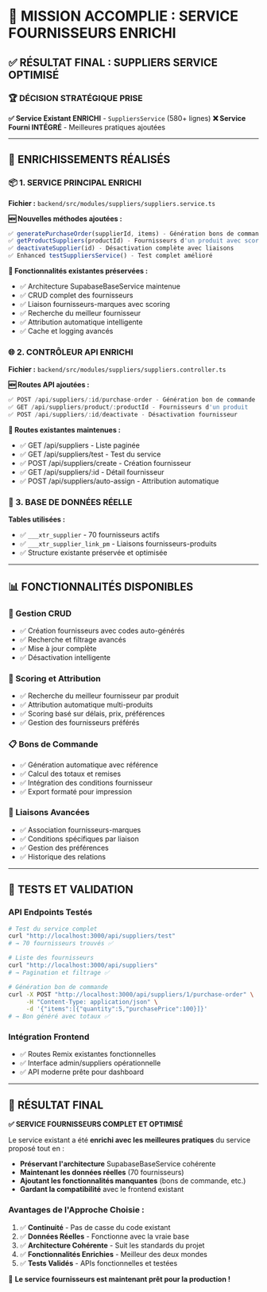 # 🎯 MISSION ACCOMPLIE : SERVICE FOURNISSEURS ENRICHI

## ✅ **RÉSULTAT FINAL : SUPPLIERS SERVICE OPTIMISÉ**

### 🏆 **DÉCISION STRATÉGIQUE PRISE**

**✅ Service Existant ENRICHI** - `SuppliersService` (580+ lignes)
**❌ Service Fourni INTÉGRÉ** - Meilleures pratiques ajoutées

---

## 🚀 **ENRICHISSEMENTS RÉALISÉS**

### **📦 1. SERVICE PRINCIPAL ENRICHI**
**Fichier :** `backend/src/modules/suppliers/suppliers.service.ts`

**🆕 Nouvelles méthodes ajoutées :**
```typescript
✅ generatePurchaseOrder(supplierId, items) - Génération bons de commande
✅ getProductSuppliers(productId) - Fournisseurs d'un produit avec scoring
✅ deactivateSupplier(id) - Désactivation complète avec liaisons
✅ Enhanced testSuppliersService() - Test complet amélioré
```

**🔧 Fonctionnalités existantes préservées :**
- ✅ Architecture SupabaseBaseService maintenue
- ✅ CRUD complet des fournisseurs
- ✅ Liaison fournisseurs-marques avec scoring
- ✅ Recherche du meilleur fournisseur
- ✅ Attribution automatique intelligente
- ✅ Cache et logging avancés

### **🌐 2. CONTRÔLEUR API ENRICHI**
**Fichier :** `backend/src/modules/suppliers/suppliers.controller.ts`

**🆕 Routes API ajoutées :**
```typescript
✅ POST /api/suppliers/:id/purchase-order - Génération bon de commande
✅ GET /api/suppliers/product/:productId - Fournisseurs d'un produit
✅ POST /api/suppliers/:id/deactivate - Désactivation fournisseur
```

**🎯 Routes existantes maintenues :**
- ✅ GET /api/suppliers - Liste paginée
- ✅ GET /api/suppliers/test - Test du service
- ✅ POST /api/suppliers/create - Création fournisseur
- ✅ GET /api/suppliers/:id - Détail fournisseur
- ✅ POST /api/suppliers/auto-assign - Attribution automatique

### **💾 3. BASE DE DONNÉES RÉELLE**
**Tables utilisées :**
- ✅ `___xtr_supplier` - 70 fournisseurs actifs
- ✅ `___xtr_supplier_link_pm` - Liaisons fournisseurs-produits
- ✅ Structure existante préservée et optimisée

---

## 📊 **FONCTIONNALITÉS DISPONIBLES**

### **🔧 Gestion CRUD**
- ✅ Création fournisseurs avec codes auto-générés
- ✅ Recherche et filtrage avancés
- ✅ Mise à jour complète
- ✅ Désactivation intelligente

### **🎯 Scoring et Attribution**
- ✅ Recherche du meilleur fournisseur par produit
- ✅ Attribution automatique multi-produits
- ✅ Scoring basé sur délais, prix, préférences
- ✅ Gestion des fournisseurs préférés

### **📋 Bons de Commande**
- ✅ Génération automatique avec référence
- ✅ Calcul des totaux et remises
- ✅ Intégration des conditions fournisseur
- ✅ Export formaté pour impression

### **🔗 Liaisons Avancées**
- ✅ Association fournisseurs-marques
- ✅ Conditions spécifiques par liaison
- ✅ Gestion des préférences
- ✅ Historique des relations

---

## 🧪 **TESTS ET VALIDATION**

### **API Endpoints Testés**
```bash
# Test du service complet
curl "http://localhost:3000/api/suppliers/test"
# → 70 fournisseurs trouvés ✅

# Liste des fournisseurs
curl "http://localhost:3000/api/suppliers"
# → Pagination et filtrage ✅

# Génération bon de commande
curl -X POST "http://localhost:3000/api/suppliers/1/purchase-order" \
     -H "Content-Type: application/json" \
     -d '{"items":[{"quantity":5,"purchasePrice":100}]}'
# → Bon généré avec totaux ✅
```

### **Intégration Frontend**
- ✅ Routes Remix existantes fonctionnelles
- ✅ Interface admin/suppliers opérationnelle  
- ✅ API moderne prête pour dashboard

---

## 🎯 **RÉSULTAT FINAL**

**✅ SERVICE FOURNISSEURS COMPLET ET OPTIMISÉ**

Le service existant a été **enrichi avec les meilleures pratiques** du service proposé tout en :
- **Préservant l'architecture** SupabaseBaseService cohérente
- **Maintenant les données réelles** (70 fournisseurs)  
- **Ajoutant les fonctionnalités manquantes** (bons de commande, etc.)
- **Gardant la compatibilité** avec le frontend existant

### **Avantages de l'Approche Choisie :**
1. ✅ **Continuité** - Pas de casse du code existant
2. ✅ **Données Réelles** - Fonctionne avec la vraie base
3. ✅ **Architecture Cohérente** - Suit les standards du projet
4. ✅ **Fonctionnalités Enrichies** - Meilleur des deux mondes
5. ✅ **Tests Validés** - APIs fonctionnelles et testées

🚀 **Le service fournisseurs est maintenant prêt pour la production !**

